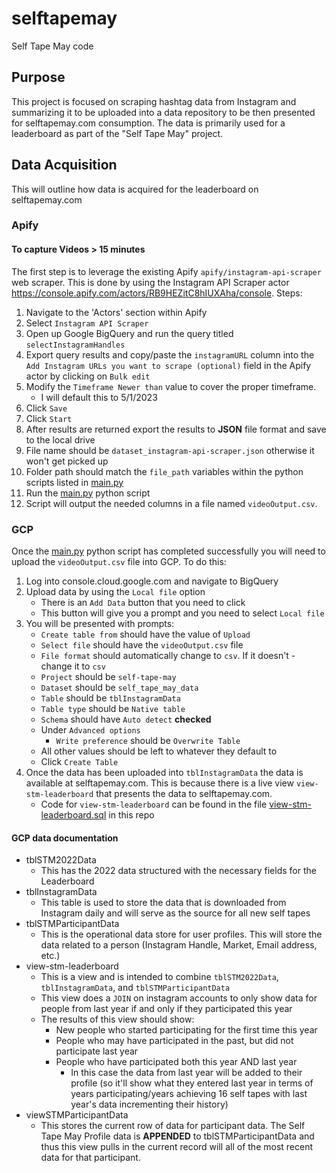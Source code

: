 # selftapemay
Self Tape May code

## Purpose
This project is focused on scraping hashtag data from Instagram and summarizing it to be uploaded into a data repository to be then presented for selftapemay.com consumption.  The data is primarily used for a leaderboard as part of the "Self Tape May" project.

## Data Acquisition
This will outline how data is acquired for the leaderboard on selftapemay.com

### Apify
#### To capture Videos > 15 minutes
The first step is to leverage the existing Apify `apify/instagram-api-scraper` web scraper.  This is done by using the Instagram API Scraper actor https://console.apify.com/actors/RB9HEZitC8hIUXAha/console.
Steps:
1) Navigate to the 'Actors' section within Apify
2) Select `Instagram API Scraper`
3) Open up Google BigQuery and run the query titled `selectInstagramHandles`
4) Export query results and copy/paste the `instagramURL` column into the `Add Instagram URLs you want to scrape (optional)` field in the Apify actor by clicking on `Bulk edit`
4) Modify the `Timeframe Newer than` value to cover the proper timeframe.
    - I will default this to 5/1/2023
5) Click `Save`
6) Click `Start`
7) After results are returned export the results to **JSON** file format and save to the local drive
8) File name should be `dataset_instagram-api-scraper.json` otherwise it won't get picked up
9) Folder path should match the `file_path` variables within the python scripts listed in [main.py](https://github.com/JHGelpi/selftapemay/blob/main/main.py)
10) Run the [main.py](https://github.com/JHGelpi/selftapemay/blob/main/main.py) python script
11) Script will output the needed columns in a file named `videoOutput.csv`.

### GCP
Once the [main.py](https://github.com/JHGelpi/selftapemay/blob/main/main.py) python script has completed successfully you will need to upload the `videoOutput.csv` file into GCP.  To do this:
1) Log into console.cloud.google.com and navigate to BigQuery
2) Upload data by using the `Local file` option
    - There is an `Add Data` button that you need to click
    - This button will give you a prompt and you need to select `Local file`
4) You will be presented with prompts:
    - `Create table from` should have the value of `Upload`
    - `Select file` should have the `videoOutput.csv` file
    - `File format` should automatically change to `csv`.  If it doesn't - change it to `csv`
    - `Project` should be `self-tape-may`
    - `Dataset` should be `self_tape_may_data`
    - `Table` should be `tblInstagramData`
    - `Table type` should be `Native table`
    - `Schema` should have `Auto detect` **checked**
    - Under `Advanced options`
      - `Write preference` should be `Overwrite Table`
    - All other values should be left to whatever they default to
    - Click `Create Table`
5) Once the data has been uploaded into `tblInstagramData` the data is available at selftapemay.com.  This is because there is a live view `view-stm-leaderboard` that presents the data to selftapemay.com.
    - Code for `view-stm-leaderboard` can be found in the file [view-stm-leaderboard.sql](https://github.com/JHGelpi/selftapemay/blob/main/view-stm-leaderboard.sql) in this repo 
#### GCP data documentation
- tblSTM2022Data
    - This has the 2022 data structured with the necessary fields for the Leaderboard
- tblInstagramData
    - This table is used to store the data that is downloaded from Instagram daily and will serve as the source for all new self tapes
- tblSTMParticipantData
    - This is the operational data store for user profiles.  This will store the data related to a person (Instagram Handle, Market, Email address, etc.)
- view-stm-leaderboard
    - This is a view and is intended to combine `tblSTM2022Data`, `tblInstagramData`, and `tblSTMParticipantData`
    - This view does a `JOIN` on instagram accounts to only show data for people from last year if and only if they participated this year
    - The results of this view should show:
        - New people who started participating for the first time this year
        - People who may have participated in the past, but did not participate last year
        - People who have participated both this year AND last year
            - In this case the data from last year will be added to their profile (so it'll show what they entered last year in terms of years participating/years achieving 16 self tapes with last year's data incrementing their history)
- viewSTMParticipantData
    - This stores the current row of data for participant data.  The Self Tape May Profile data is **APPENDED** to tblSTMParticipantData and thus this view pulls in the current record will all of the most recent data for that participant.
